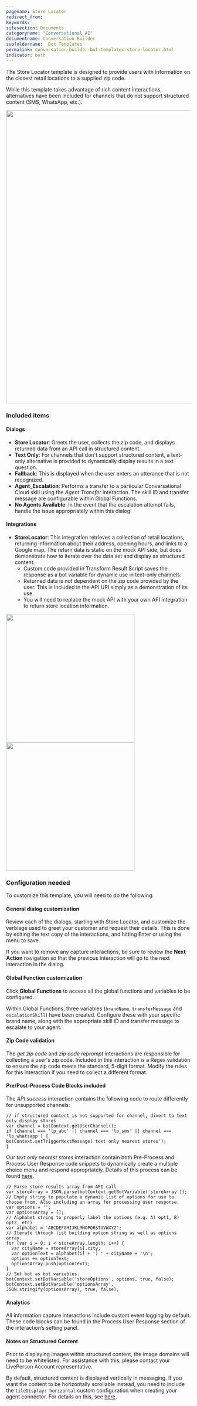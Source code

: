 ```yaml
---
pagename: Store Locator
redirect_from:
Keywords:
sitesection: Documents
categoryname: "Conversational AI"
documentname: Conversation Builder
subfoldername:  Bot Templates
permalink: conversation-builder-bot-templates-store-locator.html
indicator: both
---
```


The Store Locator template is designed to provide users with information on the closest retail locations to a supplied zip code.

While this template takes advantage of rich content interactions, alternatives have been included for channels that do not support structured content (SMS, WhatsApp, etc.).

<!--
{: .important}
This bot template contains a dialog template that can be used in other bots in your account. For more information on dialog templates, see [here](conversation-builder-dialog-templates.html).
-->

<img class="fancyimage" style="width:800px" src="img/ConvoBuilder/templates_store_loc_de.png">

### Included items

#### Dialogs
* **Store Locator**: Greets the user, collects the zip code, and displays returned data from an API call in structured content.
* **Text Only**: For channels that don't support structured content, a text-only alternative is provided to dynamically display results in a text question.
* **Fallback**: This is displayed when the user enters an utterance that is not recognized.
* **Agent_Escalation**: Performs a transfer to a particular Conversational Cloud skill using the *Agent Transfer* interaction. The skill ID and transfer message are configurable within Global Functions.
* **No Agents Available**: In the event that the escalation attempt fails, handle the issue appropriately within this dialog.

#### Integrations
* **StoreLocator**: This integration retrieves a collection of retail locations, returning information about their address, opening hours, and links to a Google map. The return data is static on the mock API side, but does demonstrate how to iterate over the data set and display as structured content.
    * Custom code provided in Transform Result Script saves the response as a bot variable for dynamic use in text-only channels.
    * Returned data is not dependent on the zip code provided by the user. This is included in the API URI simply as a demonstration of its use.
    * You will need to replace the mock API with your own API integration to return store location information.

<img class="fancyimage" style="width:350px" src="img/ConvoBuilder/templates_store_loc_preview1.png">
<img class="fancyimage" style="width:350px" src="img/ConvoBuilder/templates_store_loc_preview2.png">

### Configuration needed

To customize this template, you will need to do the following:

#### General dialog customization
Review each of the dialogs, starting with Store Locator, and customize the verbiage used to greet your customer and request their details. This is done by editing the text copy of the interactions, and hitting Enter or using the menu to save.

If you want to remove any capture interactions, be sure to review the **Next Action** navigation so that the previous interaction will go to the next interaction in the dialog.

#### Global Function customization
Click **Global Functions** to access all the global functions and variables to be configured.

Within Global Functions, three variables (`brandName`, `transferMessage` and `escalationSkill`) have been created. Configure these with your specific brand name, along with the appropriate skill ID and transfer message to escalate to your agent.

#### Zip Code validation
The *get zip code* and *zip code reprompt* interactions are responsible for collecting a user's zip code. Included in this interaction is a Regex validation to ensure the zip code meets the standard, 5-digit format. Modify the rules for this interaction if you need to collect a different format.

#### Pre/Post-Process Code Blocks included
The *API success* interaction contains the following code to route differently for unsupported channels:

```
// if structured content is not supported for channel, divert to text only display stores
var channel = botContext.getUserChannel();
if (channel === 'lp_abc' || channel === 'lp_sms' || channel === 'lp_whatsapp') {
botContext.setTriggerNextMessage('text only nearest stores');
}
```

Our *text only nearest stores* interaction contain both Pre-Process and Process User Response code snippets to dynamically create a multiple choice menu and respond appropriately. Details of this process can be found [here](conversation-builder-integrations-integration-basics.html#process-api-results-with-custom-data-fields).

```
// Parse store results array from API call
var storeArray = JSON.parse(botContext.getBotVariable('storeArray'));
// Empty string to populate a dynamic list of options for use to choose from. Also including an array for processing user response.
var options = '';
var optionsArray = [];
// Alphabet string to properly label the options (e.g. A) opt1, B) opt2, etc)
var alphabet = 'ABCDEFGHIJKLMNOPQRSTUVWXYZ';
// Iterate through list building option string as well as options array.
for (var i = 0; i < storeArray.length; i++) {
  var cityName = storeArray[i].city;
  var optionText = alphabet[i] + ') ' + cityName + '\n';
  options += optionText;
  optionsArray.push(optionText);
}
// Set bot as bot variables.
botContext.setBotVariable('storeOptions', options, true, false);
botContext.setBotVariable('optionsArray', JSON.stringify(optionsArray), true, false);
```

#### Analytics
All information capture interactions include custom event logging by default. These code blocks can be found in the Process User Response section of the interaction’s setting panel.

#### Notes on Structured Content
Prior to displaying images within structured content, the image domains will need to be whitelisted. For assistance with this, please contact your LivePerson Account representative.

By default, structured content is displayed vertically in messaging. If you want the content to be horizontally scrollable instead, you need to include the `tileDisplay: horizontal` custom configuration when creating your agent connector. For details on this, see [here](conversation-builder-testing-deployment-deploying-to-conversational-cloud.html#tiledisplay).

<!--
### Dialog templates
This bot template contains a [dialog template](conversation-builder-dialog-templates.html) that allows you to easily copy over the primary data collection and API integration flow independently from the bot template.

#### Store Locator
Includes the Store Locator dialog, as well as the Text Only dialog to accommodate for channels that don't support rich content. The template doesn't include escalation, fallback or other dialogs.

Included dialogs:
* Store Locator
* Text Only

Pre-built NLU domain:
* LP_Cross-vertical

Integrations:
* StoreLocator

Global Function modifications:

Global variables for the purpose of escalation (`transferMessage` and `skillId`) have been removed from Global Functions, as the escalation dialog is not included with this dialog template.
-->
